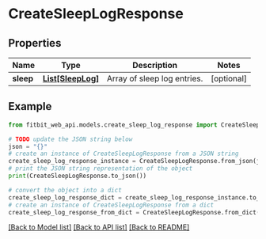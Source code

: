 # CreateSleepLogResponse

## Properties

| Name      | Type                              | Description                 | Notes      |
| --------- | --------------------------------- | --------------------------- | ---------- |
| **sleep** | [**List[SleepLog]**](SleepLog.md) | Array of sleep log entries. | [optional] |

## Example

```python
from fitbit_web_api.models.create_sleep_log_response import CreateSleepLogResponse

# TODO update the JSON string below
json = "{}"
# create an instance of CreateSleepLogResponse from a JSON string
create_sleep_log_response_instance = CreateSleepLogResponse.from_json(json)
# print the JSON string representation of the object
print(CreateSleepLogResponse.to_json())

# convert the object into a dict
create_sleep_log_response_dict = create_sleep_log_response_instance.to_dict()
# create an instance of CreateSleepLogResponse from a dict
create_sleep_log_response_from_dict = CreateSleepLogResponse.from_dict(create_sleep_log_response_dict)
```

[[Back to Model list]](../README.md#documentation-for-models) [[Back to API list]](../README.md#documentation-for-api-endpoints) [[Back to README]](../README.md)
